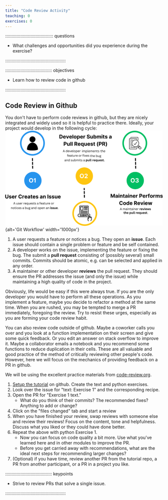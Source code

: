 ```yaml
---
title: "Code Review Activity"
teaching: 0
exercises: 0
---
```


:::::::::::::::::::::::::::::::::::::: questions 

- What challenges and opportunities did you experience during the exercise?

::::::::::::::::::::::::::::::::::::::::::::::::

::::::::::::::::::::::::::::::::::::: objectives

- Learn how to review code in github

::::::::::::::::::::::::::::::::::::::::::::::::




## Code Review in Github
You don't have to perform code reviews in github, but they are nicely integrated
and widely used so it is helpful to practice there.  Ideally, your project would
develop in the following cycle:
![](fig/6.git_workflow.svg){alt='Git Workflow' width='1000px'}
1. A user requests a feature or notices a bug.  They open an **issue**.  Each
issue should contain a single problem or feature and be self contained.
2. A developer works on the issue, implementing the feature or fixing the bug.
The submit a **pull request** consisting of (possibly several) small commits.
Commits should be atomic, e.g. can be selected and applied in any order.
3. A maintainer or other developer **reviews** the pull request.  They should ensure
the PR addresses the issue (and only the issue) while maintaining a high quality
of code in the project.

Obviously, life would be easy if this were always true.  If you are the only developer
you would have to perform all these operations.  As you implement a feature,
maybe you decide to refactor a method at the same time.  When you are rushed,
you may be tempted to merge a PR immediately, foregoing the review.  Try to
resist these urges, especially as you are forming your code review habit.

You can also review code outside of github.  Maybe a coworker calls you over
and you look at a function implementation on their screen and give some quick
feedback.  Or you edit an answer on stack overflow to improve it.  Maybe a
collaborator emails a notebook and you recommend some functions to reduce
duplication in their cells.  These are all valuable and good practice of the
method of critically reviewing other people's code.  However, here we will focus
on the mechanics of providing feedback on a PR in github.

We will be using the excellent practice materials from [code-review.org](code-review.org).

1. [Setup the tutorial](https://code-review.org/docs/setup/setup/) on github.
   Create the text and python exercises.
2. Look over the issue for "text: Exercise 1" and the corresponding recipe.
3. Open the PR for "Exercise 1 text."
    - What do you think of their commits?  The recommended fixes?  Anything to add or change?
4. Click on the "files changed" tab and start a review
5. When you have finished your review, swap reviews with someone else and review
   their reviews!  Focus on the content, tone and helpfulness.  Discuss what you
   liked or they could have done better.
6. Repeat the above with python Exercise 1.
    - Now you can focus on code quality a bit more.  Use what you've learned
      here and in other modules to improve the PR.
    - Before you get carried away with recommendations, what are the ideal
      next steps for recommending larger changes?
7. (Optional) if you have time, review another PR from the tutorial repo,
   a PR from another participant, or a PR in a project you like.








::::::::::::::::::::::::::::::::::::: keypoints 

- Strive to review PRs that solve a single issue.

::::::::::::::::::::::::::::::::::::::::::::::::